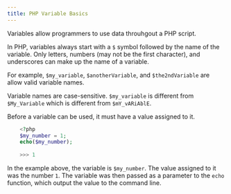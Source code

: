 ```yaml
---
title: PHP Variable Basics
---
```

Variables allow programmers to use data throuhgout a PHP script.

In PHP, variables always start with a `$` symbol followed by the name of the variable. Only letters, numbers (may not be the first character), and underscores can make up the name of a variable.

For example, `$my_variable`, `$anotherVariable`, and `$the2ndVariable` are allow valid variable names.

Variable names are case-sensitive. `$my_variable` is different from `$My_Variable` which is different from `$mY_vARiAblE`.

Before a variable can be used, it must have a value assigned to it.

````PHP
    <?php
    $my_number = 1;
    echo($my_number);
    
    >>> 1
````

In the example above, the variable is `$my_number`. The value assigned to it was the number `1`. The variable was then passed as a parameter to the `echo` function, which output the value to the command line.
